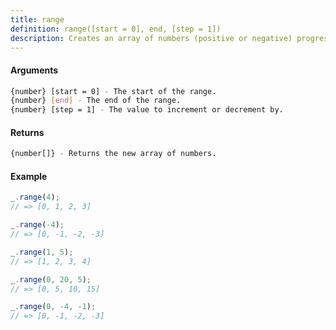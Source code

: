 ```yaml
---
title: range
definition: range([start = 0], end, [step = 1])
description: Creates an array of numbers (positive or negative) progressing from `start` up to, but not including, `end`.
---
```



#### Arguments


```bash
{number} [start = 0] - The start of the range.
{number} [end] - The end of the range.
{number} [step = 1] - The value to increment or decrement by.
```


#### Returns


```bash
{number[]} - Returns the new array of numbers.
```


#### Example


```ts
_.range(4);
// => [0, 1, 2, 3]

_.range(-4);
// => [0, -1, -2, -3]

_.range(1, 5);
// => [1, 2, 3, 4]

_.range(0, 20, 5);
// => [0, 5, 10, 15]

_.range(0, -4, -1);
// => [0, -1, -2, -3]
```